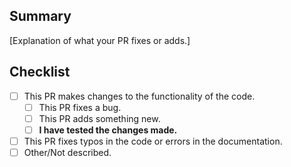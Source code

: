 <!-- Thanks for taking the time to submit a pull request.
It will be reviewed as soon as possible. -->

## Summary
[Explanation of what your PR fixes or adds.]

## Checklist
<!-- Put an x inside [ ] to check it: [x] -->

- [ ] This PR makes changes to the functionality of the code.
  - [ ] This PR fixes a bug.
  - [ ] This PR adds something new.
  - [ ] **I have tested the changes made.**

- [ ] This PR fixes typos in the code or errors in the documentation.
- [ ] Other/Not described.
